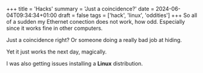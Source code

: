 +++
title = 'Hacks'
summary = 'Just a coincidence?'
date = 2024-06-04T09:34:34+01:00
draft = false
tags = ['hack', 'linux', 'oddities']
+++
So all of a sudden my Ethernet conection does not work, how odd. Especially since it works fine in other computers.

Just a coincidence right? Or someone doing a really bad job at hiding.

Yet it just works the next day, magically.

I was also getting issues installing a **Linux** distribution.
